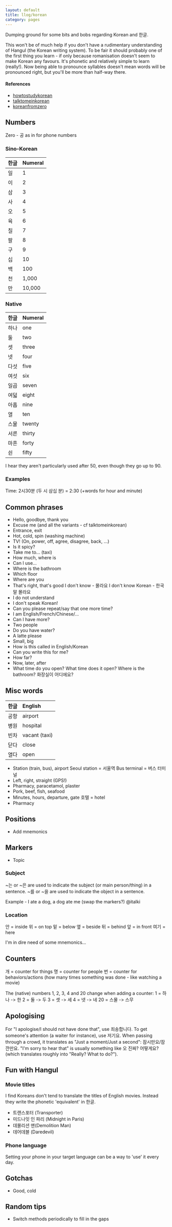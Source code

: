 ```yaml
---
layout: default
title: llog/korean
category: pages
---
```


Dumping ground for some bits and bobs regarding Korean and 한글.

This won't be of much help if you don't have a rudimentary understanding of Hangul (the Korean writing system). To be fair it should probably one of the first thing you learn - if only because romanisation doesn't seem to make Korean any favours. It's phonetic and relatively simple to learn (really!). Now being able to pronounce syllables doesn't mean words will be pronounced right, but you'll be more than half-way there.

#### References
   * [howtostudykorean](http://www.howtostudykorean.com/unit1/unit-1-lessons-1-8/unit-1-lesson-3/)
   * [talktomeinkorean](http://www.talktomeinkorean.com/curriculum/)
   * [koreanfromzero](http://www.koreanfromzero.com)

## Numbers
Zero - 공 as in for phone numbers

### Sino-Korean

한글|Numeral
:---|:------
일|1
이|2
삼|3
사|4
오|5
육|6
칠|7
팔|8
구|9
십|10
백|100
천|1,000
만|10,000

### Native

한글|Numeral
:---|:------
하나|one
둘|two
셋|three
넷|four
다섯|five
여섯|six
일곱|seven
여덟|eight
아홉|nine
열|ten
스물|twenty
서른|thirty
마흔|forty
쉰|fifty

I hear they aren't particularly used after 50, even though they go up to 90.

### Examples

Time: 2시30분 (두 시 삼십 분) = 2:30 (+words for hour and minute)

## Common phrases
* Hello, goodbye, thank you
* Excuse me (and all the variants - cf talktomeinkorean)
* Entrance, exit
* Hot, cold, spin (washing machine)
* TV! (On, power, off, agree, disagree, back, ...)
* Is it spicy?
* Take me to... (taxi)
* How much, where is
* Can I use...
* Where is the bathroom
* Which floor
* Where are you
* That's right, that's good
I don't know - 몰라요
I don't know Korean - 한국말 몰라요
* I do not understand
* I don't speak Korean!
* Can you please repeat/say that one more time?
* I am English/French/Chinese/...
* Can I have more?
* Two people
* Do you have water?
* A latte please
* Small, big
* How is this called in English/Korean
* Can you write this for me?
* How far?
* Now, later, after
* What time do you open? What time does it open?
Where is the bathroom? 화장실이 어디에요?

## Misc words

한글|English
:---|:------
공항|airport
병원|hospital
빈차|vacant (taxi)
닫다|close
열다|open

* Station (train, bus), airport
Seoul station = 서울역
Bus terminal = 버스 터미널
* Left, right, straight (GPS!)
* Pharmacy, paracetamol, plaster
* Pork, beef, fish, seafood
* Minutes, hours, departure, gate
호텔 = hotel
* Pharmacy


## Positions
* Add mnemonics

## Markers
* Topic

### Subject
~는 or ~은 are used to indicate the subject (or main person/thing) in a sentence.
~를 or ~을 are used to indicate the object in a sentence.

Example - I ate a dog, a dog ate me (swap the markers?) @italki

### Location
안 = inside
위 = on top
밑 = below
옆 = beside
뒤 = behind
앞 = in front
여기 = here

I'm in dire need of some mnemonics...

## Counters
개 = counter for things
명 = counter for people
번 = counter for behaviors/actions (how many times something was done - like watching a movie)

The (native) numbers 1, 2, 3, 4 and 20 change when adding a counter:
1 = 하나 -> 한
2 = 둘 -> 두
3 = 셋 -> 세
4 = 넷 -> 네
20 = 스물 -> 스무

## Apologising

For "I apologise/I should not have done that", use 죄송합니다. To get someone's attention (a waiter for instance), use 저기요. When passing through a crowd, it translates as "Just a moment/Just a second": 잠시만요/잠깐만요. "I'm sorry to hear that" is usually something like 오 진짜? 어떻게요? (which translates roughly into "Really? What to do?"). 

## Fun with Hangul

### Movie titles ###

I find Koreans don't tend to translate the titles of English movies. Instead they write the phonetic 'equivalent' in 한글.

   * 트랜스포터 (Transporter)
   * 미드나잇 인 파리 (Midnight in Paris)
   * 데몰리션 맨(Demolition Man)
   * 데어데블 (Daredevil)

### Phone language ###

Setting your phone in your target language can be a way to 'use' it every day.

## Gotchas
* Good, cold

## Random tips
* Switch methods periodically to fill in the gaps
